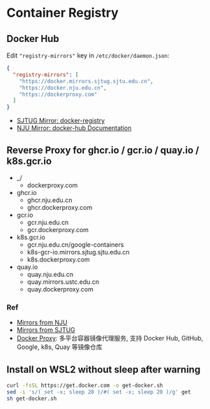 # Container Registry

## Docker Hub

Edit `"registry-mirrors"` key in `/etc/docker/daemon.json`:

```json
{
  "registry-mirrors": [
    "https://docker.mirrors.sjtug.sjtu.edu.cn",
    "https://docker.nju.edu.cn",
    "https://dockerproxy.com"
  ]
}
```

- [SJTUG Mirror: docker-registry](https://mirrors.sjtug.sjtu.edu.cn/docs/docker-registry)
- [NJU Mirror: docker-hub Documentation](https://mirror.nju.edu.cn/help/docker-hub)

## Reverse Proxy for ghcr.io / gcr.io / quay.io / k8s.gcr.io

- \_/
  - dockerproxy.com
- ghcr.io
  - ghcr.nju.edu.cn
  - ghcr.dockerproxy.com
- gcr.io
  - gcr.nju.edu.cn
  - gcr.dockerproxy.com
- k8s.gcr.io
  - gcr.nju.edu.cn/google-containers
  - k8s-gcr-io.mirrors.sjtug.sjtu.edu.cn
  - k8s.dockerproxy.com
- quay.io
  - quay.nju.edu.cn
  - quay.mirrors.ustc.edu.cn
  - quay.dockerproxy.com

### Ref

- [Mirrors from NJU](https://doc.nju.edu.cn/books/35f4a/page/ghcr)
- [Mirrors from SJTUG](https://mirrors.sjtug.sjtu.edu.cn/docs/gcr.io)
- [Docker Proxy](https://dockerproxy.com): 多平台容器镜像代理服务, 支持 Docker
  Hub, GitHub, Google, k8s, Quay 等镜像仓库

## Install on WSL2 without sleep after warning

```bash
curl -fsSL https://get.docker.com -o get-docker.sh
sed -i 's/( set -x; sleep 20 )/#( set -x; sleep 20 )/g' get
sh get-docker.sh
```
